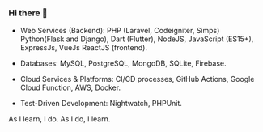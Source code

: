 ### Hi there 👋<br>

+ Web Services (Backend):
PHP (Laravel, Codeigniter, Simps)  Python(Flask and Django), Dart (Flutter), NodeJS, JavaScript (ES15+), ExpressJs, VueJs ReactJS (frontend).

+ Databases:
MySQL, PostgreSQL, MongoDB, SQLite, Firebase.

+ Cloud Services & Platforms:
CI/CD processes, GitHub Actions, Google Cloud Function, AWS, Docker.

+ Test-Driven Development:
Nightwatch, PHPUnit.

As I learn, I do. As I do, I learn. 

<!--**TG-Codes/TG-Codes** is a ✨ _special_ ✨ repository because its `README.md` (this file) appears on your GitHub profile.

Here are some ideas to get you started:

- 🔭 I’m currently working on ...
- 🌱 I’m currently learning ...
- 👯 I’m looking to collaborate on ...
- 🤔 I’m looking for help with ...
- 💬 Ask me about ...
- 📫 How to reach me: ...
- 😄 Pronouns: ...
- ⚡ Fun fact: ...
- -->
